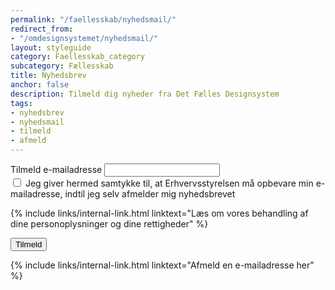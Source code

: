 ```yaml
---
permalink: "/faellesskab/nyhedsmail/"
redirect_from:
- "/omdesignsystemet/nyhedsmail/"
layout: styleguide
category: Faellesskab_category
subcategory: Fællesskab
title: Nyhedsbrev
anchor: false
description: Tilmeld dig nyheder fra Det Fælles Designsystem
tags:
- nyhedsbrev
- nyhedsmail
- tilmeld
- afmeld
---
```


<div class="alert mt-5 mb-9" id="newsletter-alert" role="alert" hidden>
    <div class="alert-body">
        <h2 class="alert-heading"></h2>
        <div class="alert-text"></div>
    </div>
</div>
<nav aria-labelledby="newsletter-alert-heading" hidden>
    <div class="alert mt-5 mb-9" id="newsletter-alert-nav" role="alert" data-module="error-summary">
        <div class="alert-body">
            <h2 class="alert-heading" id="newsletter-alert-heading"></h2>
            <div class="alert-text"></div>
        </div>
    </div>
</nav>
<div class="newsletter-container mt-5">
    <form action="https://det-faelles-designsystem.uxmail.io/handlers/post/" method="post" id="newsform" novalidate>
        <input type="hidden" value="" id="newsletter_action">
        <input type="hidden" value="" id="newsletter_lists">
        <input type="hidden" value="" id="newsletter_language">
        <input type="hidden" name="failure_url" value="" id="failure_url">
        <input type="hidden" name="success_url" value="" id="success_url">
        <div class="form-group" id="newsletter-emailaddress">
            <label class="form-label" for="i_newsform_email">Tilmeld e-mailadresse</label>
            <span class="form-error-message d-none" id="i_newsform_email-error"></span>
            <input type="email" class="form-input" id="i_newsform_email" autocomplete="email" required>
        </div>
        <div class="form-group" id="samtykke-group">
            <span class="form-error-message d-none" id="samtykke-check-error"></span>
            <div class="form-group-checkbox mt-3">
                <input id="samtykke-check" type="checkbox" value="" class="form-checkbox checkbox-large" required />
                <label for="samtykke-check">Jeg giver hermed samtykke til, at Erhvervsstyrelsen må opbevare min <span class='nowrap'>e-mailadresse</span>, indtil jeg selv afmelder mig nyhedsbrevet</label>
            </div>
        </div>
        <p>{% include links/internal-link.html linktext="Læs om vores behandling af dine personoplysninger og dine rettigheder" %}</p>
        <input type="submit" class="button button-primary mt-5" value="Tilmeld" id="newsletter-submit">
    </form>
    <p class="mt-9 pt-0">
        {% include links/internal-link.html linktext="Afmeld en e-mailadresse her" %}
    </p>
</div>
